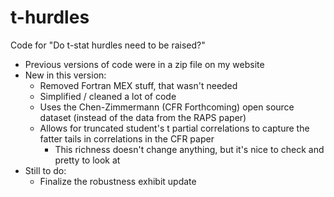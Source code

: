 # t-hurdles
Code for "Do t-stat hurdles need to be raised?"

- Previous versions of code were in a zip file on my website
- New in this version:
  - Removed Fortran MEX stuff, that wasn't needed
  - Simplified / cleaned a lot of code
  - Uses the Chen-Zimmermann (CFR Forthcoming) open source dataset (instead of the data from the RAPS paper)
  - Allows for truncated student's t partial correlations to capture the fatter tails in correlations in the CFR paper
    - This richness doesn't change anything, but it's nice to check and pretty to look at
- Still to do: 
  - Finalize the robustness exhibit update
